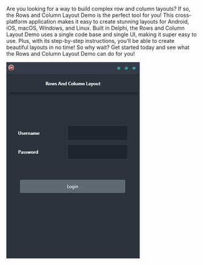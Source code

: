 Are you looking for a way to build complex row and column layouts? If so, the Rows and Column Layout Demo is the perfect tool for you! This cross-platform application makes it easy to create stunning layouts for Android, iOS, macOS, Windows, and Linux. Built in Delphi, the Rows and Column Layout Demo uses a single code base and single UI, making it super easy to use. Plus, with its step-by-step instructions, you'll be able to create beautiful layouts in no time! So why wait? Get started today and see what the Rows and Column Layout Demo can do for you!

![screenshot](screenshot.gif)
